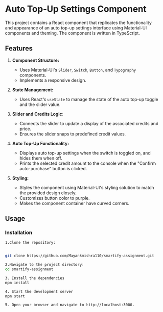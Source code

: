 # Auto Top-Up Settings Component

This project contains a React component that replicates the functionality and appearance of an auto top-up settings interface using Material-UI components and theming. The component is written in TypeScript.

## Features

1. **Component Structure:**

   - Uses Material-UI's `Slider`, `Switch`, `Button`, and `Typography` components.
   - Implements a responsive design.

2. **State Management:**

   - Uses React's `useState` to manage the state of the auto top-up toggle and the slider value.

3. **Slider and Credits Logic:**

   - Connects the slider to update a display of the associated credits and price.
   - Ensures the slider snaps to predefined credit values.

4. **Auto Top-Up Functionality:**

   - Displays auto top-up settings when the switch is toggled on, and hides them when off.
   - Prints the selected credit amount to the console when the "Confirm auto-purchase" button is clicked.

5. **Styling:**
   - Styles the component using Material-UI's styling solution to match the provided design closely.
   - Customizes button color to purple.
   - Makes the component container have curved corners.

## Usage

### Installation
```bash
1.Clone the repository:


git clone https://github.com/Mayankmishra110/smartify-assignment.git

2.Navigate to the project directory:
cd smartify-assignment

3. Install the dependencies
npm install

4. Start the development server
npm start

5. Open your browser and navigate to http://localhost:3000.
```
